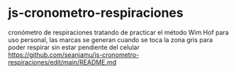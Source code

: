 # js-cronometro-respiraciones
cronómetro de respiraciones tratando de practicar el método Wim Hof para uso personal, las marcas se generan cuando se toca la zona gris para poder respirar sin estar pendiente del celular
https://github.com/seanjamu/js-cronometro-respiraciones/edit/main/README.md
